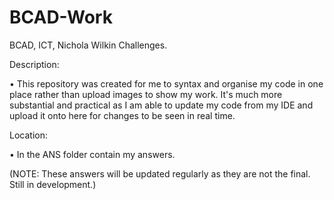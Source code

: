 # BCAD-Work

BCAD, ICT, Nichola Wilkin Challenges.


Description:

• This repository was created for me to syntax and organise my code in one place rather than upload images to show my work. It's much more substantial and practical as I am able to update my code from my IDE and upload it onto here for changes to be seen in real time. 

Location:

• In the ANS folder contain my answers.


(NOTE: These answers will be updated regularly as they are not the final. Still in development.)
